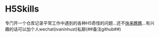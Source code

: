 # H5Skills

专门开一个仓库记录平常工作中遇到的各种H5奇怪的问题...还不[快来瞧瞧](https://github.com/elaninhust/H5Skills/issues)...有兴趣的话可以加个人wechat(ivaninhust)私聊(##备注github##)
